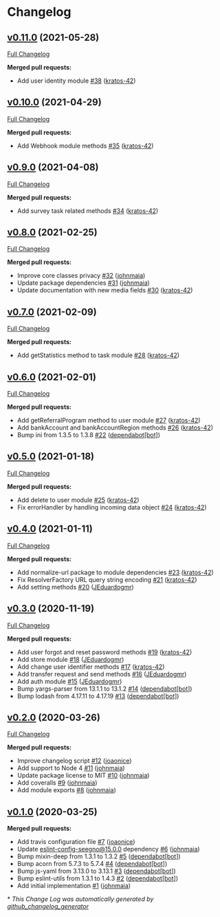 # Changelog

## [v0.11.0](https://github.com/slykio/slyk-sdk-node/tree/v0.11.0) (2021-05-28)
[Full Changelog](https://github.com/slykio/slyk-sdk-node/compare/v0.10.0...v0.11.0)

**Merged pull requests:**

- Add user identity module [\#38](https://github.com/slykio/slyk-sdk-node/pull/38) ([kratos-42](https://github.com/kratos-42))

## [v0.10.0](https://github.com/slykio/slyk-sdk-node/tree/v0.10.0) (2021-04-29)
[Full Changelog](https://github.com/slykio/slyk-sdk-node/compare/v0.9.0...v0.10.0)

**Merged pull requests:**

- Add Webhook module methods [\#35](https://github.com/slykio/slyk-sdk-node/pull/35) ([kratos-42](https://github.com/kratos-42))

## [v0.9.0](https://github.com/slykio/slyk-sdk-node/tree/v0.9.0) (2021-04-08)
[Full Changelog](https://github.com/slykio/slyk-sdk-node/compare/v0.8.0...v0.9.0)

**Merged pull requests:**

- Add survey task related methods [\#34](https://github.com/slykio/slyk-sdk-node/pull/34) ([kratos-42](https://github.com/kratos-42))

## [v0.8.0](https://github.com/slykio/slyk-sdk-node/tree/v0.8.0) (2021-02-25)
[Full Changelog](https://github.com/slykio/slyk-sdk-node/compare/v0.7.0...v0.8.0)

**Merged pull requests:**

- Improve core classes privacy [\#32](https://github.com/slykio/slyk-sdk-node/pull/32) ([johnmaia](https://github.com/johnmaia))
- Update package dependencies [\#31](https://github.com/slykio/slyk-sdk-node/pull/31) ([johnmaia](https://github.com/johnmaia))
- Update documentation with new media fields [\#30](https://github.com/slykio/slyk-sdk-node/pull/30) ([kratos-42](https://github.com/kratos-42))

## [v0.7.0](https://github.com/slykio/slyk-sdk-node/tree/v0.7.0) (2021-02-09)
[Full Changelog](https://github.com/slykio/slyk-sdk-node/compare/v0.6.0...v0.7.0)

**Merged pull requests:**

- Add getStatistics method to task module [\#28](https://github.com/slykio/slyk-sdk-node/pull/28) ([kratos-42](https://github.com/kratos-42))

## [v0.6.0](https://github.com/slykio/slyk-sdk-node/tree/v0.6.0) (2021-02-01)
[Full Changelog](https://github.com/slykio/slyk-sdk-node/compare/v0.5.0...v0.6.0)

**Merged pull requests:**

- Add getReferralProgram method to user module [\#27](https://github.com/slykio/slyk-sdk-node/pull/27) ([kratos-42](https://github.com/kratos-42))
- Add bankAccount and bankAccountRegion methods [\#26](https://github.com/slykio/slyk-sdk-node/pull/26) ([kratos-42](https://github.com/kratos-42))
- Bump ini from 1.3.5 to 1.3.8 [\#22](https://github.com/slykio/slyk-sdk-node/pull/22) ([dependabot[bot]](https://github.com/apps/dependabot))

## [v0.5.0](https://github.com/slykio/slyk-sdk-node/tree/v0.5.0) (2021-01-18)
[Full Changelog](https://github.com/slykio/slyk-sdk-node/compare/v0.4.0...v0.5.0)

**Merged pull requests:**

- Add delete to user module [\#25](https://github.com/slykio/slyk-sdk-node/pull/25) ([kratos-42](https://github.com/kratos-42))
- Fix errorHandler by handling incoming data object [\#24](https://github.com/slykio/slyk-sdk-node/pull/24) ([kratos-42](https://github.com/kratos-42))

## [v0.4.0](https://github.com/slykio/slyk-sdk-node/tree/v0.4.0) (2021-01-11)
[Full Changelog](https://github.com/slykio/slyk-sdk-node/compare/v0.3.0...v0.4.0)

**Merged pull requests:**

- Add normalize-url package to module dependencies [\#23](https://github.com/slykio/slyk-sdk-node/pull/23) ([kratos-42](https://github.com/kratos-42))
- Fix ResolverFactory URL query string encoding [\#21](https://github.com/slykio/slyk-sdk-node/pull/21) ([kratos-42](https://github.com/kratos-42))
- Add setting methods [\#20](https://github.com/slykio/slyk-sdk-node/pull/20) ([JEduardogmr](https://github.com/JEduardogmr))

## [v0.3.0](https://github.com/slykio/slyk-sdk-node/tree/v0.3.0) (2020-11-19)
[Full Changelog](https://github.com/slykio/slyk-sdk-node/compare/v0.2.0...v0.3.0)

**Merged pull requests:**

- Add user forgot and reset password methods [\#19](https://github.com/slykio/slyk-sdk-node/pull/19) ([kratos-42](https://github.com/kratos-42))
- Add store module [\#18](https://github.com/slykio/slyk-sdk-node/pull/18) ([JEduardogmr](https://github.com/JEduardogmr))
- Add change user identifier methods [\#17](https://github.com/slykio/slyk-sdk-node/pull/17) ([kratos-42](https://github.com/kratos-42))
- Add transfer request and send methods [\#16](https://github.com/slykio/slyk-sdk-node/pull/16) ([JEduardogmr](https://github.com/JEduardogmr))
- Add auth module [\#15](https://github.com/slykio/slyk-sdk-node/pull/15) ([JEduardogmr](https://github.com/JEduardogmr))
- Bump yargs-parser from 13.1.1 to 13.1.2 [\#14](https://github.com/slykio/slyk-sdk-node/pull/14) ([dependabot[bot]](https://github.com/apps/dependabot))
- Bump lodash from 4.17.11 to 4.17.19 [\#13](https://github.com/slykio/slyk-sdk-node/pull/13) ([dependabot[bot]](https://github.com/apps/dependabot))

## [v0.2.0](https://github.com/slykio/slyk-sdk-node/tree/v0.2.0) (2020-03-26)
[Full Changelog](https://github.com/slykio/slyk-sdk-node/compare/v0.1.0...v0.2.0)

**Merged pull requests:**

- Improve changelog script [\#12](https://github.com/slykio/slyk-sdk-node/pull/12) ([joaonice](https://github.com/joaonice))
- Add support to Node 4 [\#11](https://github.com/slykio/slyk-sdk-node/pull/11) ([johnmaia](https://github.com/johnmaia))
- Update package license to MIT [\#10](https://github.com/slykio/slyk-sdk-node/pull/10) ([johnmaia](https://github.com/johnmaia))
- Add coveralls [\#9](https://github.com/slykio/slyk-sdk-node/pull/9) ([johnmaia](https://github.com/johnmaia))
- Add module exports [\#8](https://github.com/slykio/slyk-sdk-node/pull/8) ([johnmaia](https://github.com/johnmaia))

## [v0.1.0](https://github.com/slykio/slyk-sdk-node/tree/v0.1.0) (2020-03-25)
**Merged pull requests:**

- Add travis configuration file [\#7](https://github.com/slykio/slyk-sdk-node/pull/7) ([joaonice](https://github.com/joaonice))
- Update eslint-config-seegno@15.0.0 dependency [\#6](https://github.com/slykio/slyk-sdk-node/pull/6) ([johnmaia](https://github.com/johnmaia))
- Bump mixin-deep from 1.3.1 to 1.3.2 [\#5](https://github.com/slykio/slyk-sdk-node/pull/5) ([dependabot[bot]](https://github.com/apps/dependabot))
- Bump acorn from 5.7.3 to 5.7.4 [\#4](https://github.com/slykio/slyk-sdk-node/pull/4) ([dependabot[bot]](https://github.com/apps/dependabot))
- Bump js-yaml from 3.13.0 to 3.13.1 [\#3](https://github.com/slykio/slyk-sdk-node/pull/3) ([dependabot[bot]](https://github.com/apps/dependabot))
- Bump eslint-utils from 1.3.1 to 1.4.3 [\#2](https://github.com/slykio/slyk-sdk-node/pull/2) ([dependabot[bot]](https://github.com/apps/dependabot))
- Add initial implementation [\#1](https://github.com/slykio/slyk-sdk-node/pull/1) ([johnmaia](https://github.com/johnmaia))



\* *This Change Log was automatically generated by [github_changelog_generator](https://github.com/skywinder/Github-Changelog-Generator)*